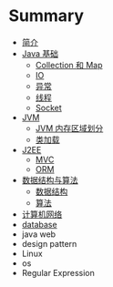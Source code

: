 # Summary

* [简介](README.md)
* [Java 基础](java-base/java-base.md)
  * [Collection 和 Map](java-base/collection&map.md)
  * [IO](java-base/io.md)
  * [异常](java-base/exception.md)
  * [线程](java-base/thread.md)
  * [Socket](java-base/socket.md)
* [JVM](jvm/jvm.md)
  * [JVM 内存区域划分](jvm/jvm-memory-area.md)
  * [类加载](jvm/class-loader.md)
* [J2EE](j2ee/j2ee.md)
  * [MVC](j2ee/mvc.md)
  * [ORM](j2ee/orm.md)
* [数据结构与算法](data-structures-and-algorithm/data-structures-and-algorithm.md)
  * [数据结构](data-structures-and-algorithm/data-structures.md)
  * [算法](data-structures-and-algorithm/algorithm.md)
* [计算机网络](computer-networks.md)
* [database](database.md)
* java web
* design pattern
* Linux
* os
* Regular Expression

